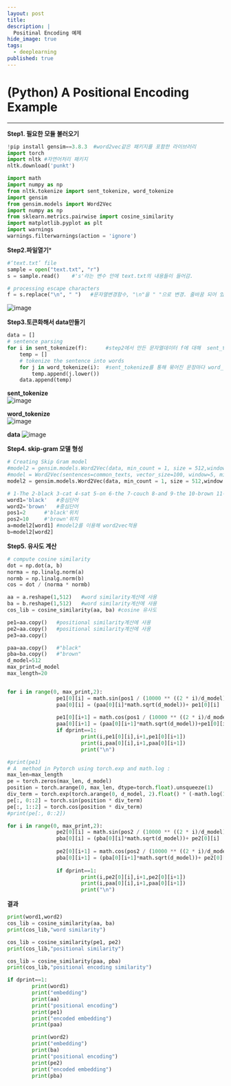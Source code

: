```yaml
---
layout: post
title: 
description: |
  Positinal Encoding 예제
hide_image: true
tags:
  - deeplearning
published: true
---
```


# (Python) A Positional Encoding Example
* * *


**Step1. 필요한 모듈 불러오기**
```py
!pip install gensim==3.8.3  #word2vec같은 패키지를 포함한 라이브러리
import torch
import nltk	#자연어처리 패키지
nltk.download('punkt') 

import math
import numpy as np
from nltk.tokenize import sent_tokenize, word_tokenize 
import gensim 
from gensim.models import Word2Vec 
import numpy as np
from sklearn.metrics.pairwise import cosine_similarity
import matplotlib.pyplot as plt
import warnings 
warnings.filterwarnings(action = 'ignore') 
```

**Step2.파일열기***
```py
#‘text.txt’ file 
sample = open("text.txt", "r") 
s = sample.read()    #'s'라는 변수 안에 text.txt의 내용들이 들어감.

# processing escape characters 
f = s.replace("\n", " ")   #문자열변경함수, "\n"을 " "으로 변경. 줄바꿈 되어 있던 걸 한 줄에 나오도록...
```
![image](https://user-images.githubusercontent.com/69246778/161967017-6286456c-0329-4fc5-b19b-d4891db98bcd.png)


**Step3.토큰화해서 data만들기**
```py
data = [] 
# sentence parsing 
for i in sent_tokenize(f):      #step2에서 만든 문자열데이터 f에 대해  sent_tokenize 적용. 문장을 각각 묶어줌.
	temp = [] 
	# tokenize the sentence into words 
	for j in word_tokenize(i):  #sent_tokenize를 통해 묶어진 문장마다 word_tokenize적용.
		temp.append(j.lower()) 
	data.append(temp) 
```
**sent_tokenize**   
![image](https://user-images.githubusercontent.com/69246778/161967630-aaf90710-d465-4cf1-a926-67dbd6960543.png)   
   
**word_tokenize**   
![image](https://user-images.githubusercontent.com/69246778/161967699-955b1e19-0ddc-42e6-81e4-42bd670b6b9b.png)
   
**data**
![image](https://user-images.githubusercontent.com/69246778/161967853-bcc16af6-a9c8-4361-b241-a13cab49af01.png)
   
**Step4. skip-gram 모델 형성**
```py
# Creating Skip Gram model 
#model2 = gensim.models.Word2Vec(data, min_count = 1, size = 512,window = 5, sg = 1) 
#model = Word2Vec(sentences=common_texts, vector_size=100, window=5, min_count=1, workers=4)
model2 = gensim.models.Word2Vec(data, min_count = 1, size = 512,window = 5, sg = 1) 

# 1-The 2-black 3-cat 4-sat 5-on 6-the 7-couch 8-and 9-the 10-brown 11-dog 12-slept 13-on 14-the 15-rug.
word1='black'	#중심단어
word2='brown'	#중심단어
pos1=2		#'black'위치
pos2=10		#'brown'위치
a=model2[word1]	#model2를 이용해 word2vec적용
b=model2[word2]
```

**Step5. 유사도 계산**
```py
# compute cosine similarity
dot = np.dot(a, b)
norma = np.linalg.norm(a)
normb = np.linalg.norm(b)
cos = dot / (norma * normb)

aa = a.reshape(1,512) 	#word similarity계산에 사용
ba = b.reshape(1,512)	#word similarity계산에 사용
cos_lib = cosine_similarity(aa, ba) #cosine 유사도
```


```py
pe1=aa.copy()	#positional similarity계산에 사용
pe2=aa.copy()	#positional similarity계산에 사용
pe3=aa.copy()

paa=aa.copy()	#"black"	
pba=ba.copy()	#"brown"	
d_model=512
max_print=d_model
max_length=20


for i in range(0, max_print,2):
                pe1[0][i] = math.sin(pos1 / (10000 ** ((2 * i)/d_model)))	#positional similarity계산에 사용
                paa[0][i] = (paa[0][i]*math.sqrt(d_model))+ pe1[0][i]		#positional encoding similarity계산에 사용
		
                pe1[0][i+1] = math.cos(pos1 / (10000 ** ((2 * i)/d_model)))	#positional similarity계산에 사용
                paa[0][i+1] = (paa[0][i+1]*math.sqrt(d_model))+pe1[0][i+1]	#positional encoding similarity계산에 사용
                if dprint==1:
                        print(i,pe1[0][i],i+1,pe1[0][i+1])
                        print(i,paa[0][i],i+1,paa[0][i+1])
                        print("\n")

#print(pe1)
# A  method in Pytorch using torch.exp and math.log :
max_len=max_length                
pe = torch.zeros(max_len, d_model)
position = torch.arange(0, max_len, dtype=torch.float).unsqueeze(1)
div_term = torch.exp(torch.arange(0, d_model, 2).float() * (-math.log(10000.0) / d_model))
pe[:, 0::2] = torch.sin(position * div_term)
pe[:, 1::2] = torch.cos(position * div_term)
#print(pe[:, 0::2])
```


```py
for i in range(0, max_print,2):
                pe2[0][i] = math.sin(pos2 / (10000 ** ((2 * i)/d_model)))	#positional similarity계산에 사용
                pba[0][i] = (pba[0][i]*math.sqrt(d_model))+ pe2[0][i]		#positional encoding similarity계산에 사용
            
                pe2[0][i+1] = math.cos(pos2 / (10000 ** ((2 * i)/d_model)))	#positional similarity계산에 사용
                pba[0][i+1] = (pba[0][i+1]*math.sqrt(d_model))+ pe2[0][i+1]	#positional encoding similarity계산에 사용
               
                if dprint==1:
                        print(i,pe2[0][i],i+1,pe2[0][i+1])
                        print(i,paa[0][i],i+1,paa[0][i+1])
                        print("\n")
```


**결과**
```py
print(word1,word2)
cos_lib = cosine_similarity(aa, ba)
print(cos_lib,"word similarity")

cos_lib = cosine_similarity(pe1, pe2)
print(cos_lib,"positional similarity")

cos_lib = cosine_similarity(paa, pba)
print(cos_lib,"positional encoding similarity")

if dprint==1:
        print(word1)
        print("embedding")
        print(aa)
        print("positional encoding")
        print(pe1)
        print("encoded embedding")
        print(paa)

        print(word2)
        print("embedding")
        print(ba)
        print("positional encoding")
        print(pe2)
        print("encoded embedding")
        print(pba)
```

